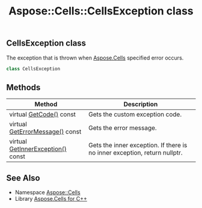 ﻿---
title: Aspose::Cells::CellsException class
linktitle: CellsException
second_title: Aspose.Cells for C++ API Reference
description: 'Aspose::Cells::CellsException class. The exception that is thrown when Aspose.Cells specified error occurs in C++.'
type: docs
weight: 1700
url: /cpp/aspose.cells/cellsexception/
---
## CellsException class


The exception that is thrown when [Aspose.Cells](../) specified error occurs.

```cpp
class CellsException
```

## Methods

| Method | Description |
| --- | --- |
| virtual [GetCode()](./getcode/) const | Gets the custom exception code. |
| virtual [GetErrorMessage()](./geterrormessage/) const | Gets the error message. |
| virtual [GetInnerException()](./getinnerexception/) const | Gets the inner exception. If there is no inner exception, return nullptr. |
## See Also

* Namespace [Aspose::Cells](../)
* Library [Aspose.Cells for C++](../../)
